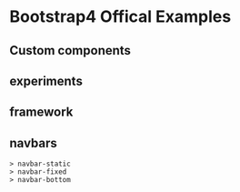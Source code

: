 # Bootstrap4 Offical Examples
## Custom components
## experiments
## framework
## navbars
    > navbar-static
    > navbar-fixed
    > navbar-bottom

